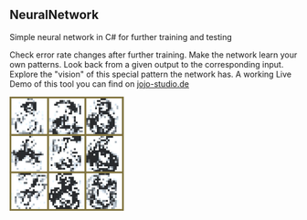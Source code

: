 ## NeuralNetwork ##
Simple neural network in C# for further training and testing

Check error rate changes after further training. Make the network learn your own patterns. Look back from a given output to the corresponding input. Explore the "vision" of this special pattern the network has.
A working Live Demo of this tool you can find on [jojo-studio.de](http://jojo-studio.de/)

<img src="/screenshot_neuralnetwork.jpg" alt="Screenshot" width="200" height="200">
